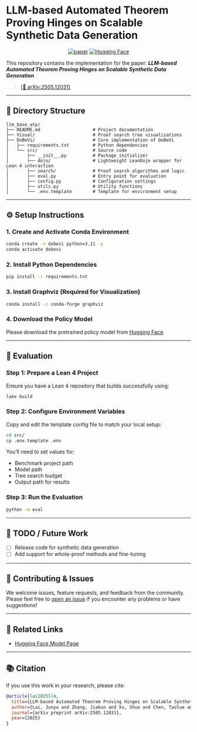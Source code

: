 # LLM-based Automated Theorem Proving Hinges on Scalable Synthetic Data Generation
<p align="center">
    <a href="https://arxiv.org/abs/2505.12031"><img alt="paper" src="https://img.shields.io/badge/Paper-arXiv-B31B1B?logo=arxiv"></a>
    <a href="https://huggingface.co/NJUDeepEngine/llm_based_atp"><img alt="Hugging Face"
    src="https://img.shields.io/badge/%F0%9F%A4%97%20Hugging%20Face-ATP Model-ffc107?color=ffc107&logoColor=white"/></a>
</p>

This repository contains the implementation for the paper:
***LLM-based Automated Theorem Proving Hinges on Scalable Synthetic Data Generation***

> [\[📄 arXiv:2505.12031\]](https://arxiv.org/abs/2505.12031)

---

## 📁 Directory Structure

```text
llm_base_atp/
├── README.md                    # Project documentation
├── Visual/                      # Proof search tree visualizations
├── DoBeVi/                      # Core implementation of DoBeVi
│   ├── requirements.txt         # Python dependencies
│   └── src/                     # Source code
│       ├── __init__.py          # Package initializer
│       ├── dojo/                # Lightweight LeanDojo wrapper for Lean 4 interaction
│       ├── search/              # Proof search algorithms and logic
│       ├── eval.py              # Entry point for evaluation
│       ├── config.py            # Configuration settings 
│       ├── utils.py             # Utility functions
│       └── .env.template        # Template for environment setup
```

---

## ⚙️ Setup Instructions

### 1. Create and Activate Conda Environment

```bash
conda create -n dobevi python=3.11 -y
conda activate dobevi
```

### 2. Install Python Dependencies

```bash
pip install -r requirements.txt
```

### 3. Install Graphviz (Required for Visualization)

```bash
conda install -c conda-forge graphviz
```

### 4. Download the Policy Model

Please download the pretrained policy model from [Hugging Face](https://huggingface.co/NJUDeepEngine/llm_based_atp).

---

## 🧪 Evaluation

### Step 1: Prepare a Lean 4 Project

Ensure you have a Lean 4 repository that builds successfully using:

```bash
lake build
```

### Step 2: Configure Environment Variables

Copy and edit the template config file to match your local setup:

```bash
cd src/
cp .env.template .env
```

You’ll need to set values for:

* Benchmark project path
* Model path
* Tree search budget
* Output path for results

### Step 3: Run the Evaluation

```bash
python -m eval
```

---

## 🚧 TODO / Future Work

* [ ] Release code for synthetic data generation
* [ ] Add support for whole-proof methods and fine-tuning

---

## 🙋 Contributing & Issues
We welcome issues, feature requests, and feedback from the community. Please feel free to [open an issue](https://github.com/NJUDeepEngine/llm_based_atp/issues) if you encounter any problems or have suggestions!

---

## 🔗 Related Links

* [Hugging Face Model Page](https://huggingface.co/NJUDeepEngine/llm_based_atp)

---

## 📚 Citation

If you use this work in your research, please cite:

```bibtex
@article{lai2025llm,
  title={LLM-based Automated Theorem Proving Hinges on Scalable Synthetic Data Generation},
  author={Lai, Junyu and Zhang, Jiakun and Xu, Shuo and Chen, Taolue and Wang, Zihang and Yang, Yao and Zhang, Jiarui and Cao, Chun and Xu, Jingwei},
  journal={arXiv preprint arXiv:2505.12031},
  year={2025}
}
```
